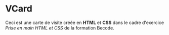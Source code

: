 # VCard

Ceci est une carte de visite créée en **HTML** et **CSS** dans le cadre d'exercice *Prise en main HTML et CSS* de la formation Becode.
